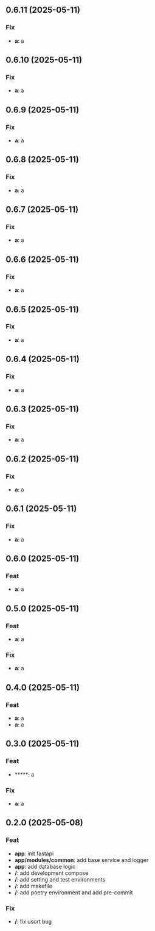 ## 0.6.11 (2025-05-11)

### Fix

- **a**: a

## 0.6.10 (2025-05-11)

### Fix

- **a**: a

## 0.6.9 (2025-05-11)

### Fix

- **a**: a

## 0.6.8 (2025-05-11)

### Fix

- **a**: a

## 0.6.7 (2025-05-11)

### Fix

- **a**: a

## 0.6.6 (2025-05-11)

### Fix

- **a**: a

## 0.6.5 (2025-05-11)

### Fix

- **a**: a

## 0.6.4 (2025-05-11)

### Fix

- **a**: a

## 0.6.3 (2025-05-11)

### Fix

- **a**: a

## 0.6.2 (2025-05-11)

### Fix

- **a**: a

## 0.6.1 (2025-05-11)

### Fix

- **a**: a

## 0.6.0 (2025-05-11)

### Feat

- **a**: a

## 0.5.0 (2025-05-11)

### Feat

- **a**: a

### Fix

- **a**: a

## 0.4.0 (2025-05-11)

### Feat

- **a**: a
- **a**: a

## 0.3.0 (2025-05-11)

### Feat

- *****: a

### Fix

- **a**: a

## 0.2.0 (2025-05-08)

### Feat

- **app**: init fastapi
- **app/modules/common**: add base service and logger
- **app**: add database logic
- **/**: add development compose
- **/**: add setting and test environments
- **/**: add makefile
- **/**: add poetry environment and add pre-commit

### Fix

- **/**: fix usort bug
